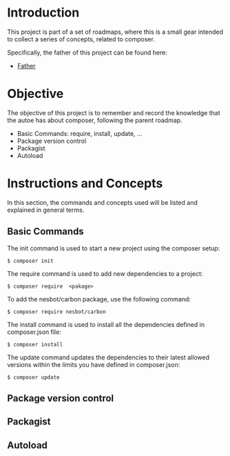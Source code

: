 # Introduction
This project is part of a set of roadmaps, where this is a small gear intended to collect a series of concepts, related to composer.

Specifically, the father of this project can be found here:
- [Father](https://github.com/alexbonavila/PhpRoadmap)

# Objective
The objective of this project is to remember and record the knowledge that the autoe has about composer, following the parent roadmap.

- Basic Commands: require, install, update, ...
- Package version control
- Packagist
- Autoload

# Instructions and Concepts
In this section, the commands and concepts used will be listed and explained in general terms.

## Basic Commands
The init command is used to start a new project using the composer setup:

`$ composer init`

The require command is used to add new dependencies to a project:

`$ composer require  <pakage>`

To add the nesbot/carbon package, use the following command:

`$ composer require nesbot/carbon`

The install command is used to install all the dependencies defined in composer.json file:

`$ composer install`

The update command updates the dependencies to their latest allowed versions within the limits you have defined in composer.json:

`$ composer update`

## Package version control

## Packagist

## Autoload